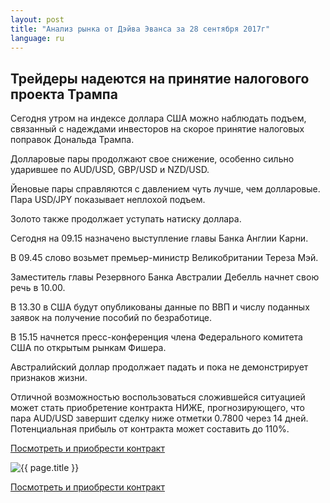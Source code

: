 ```yaml
---
layout: post
title: "Анализ рынка от Дэйва Эванса за 28 сентября 2017г"
language: ru
---
```

## Трейдеры надеются на принятие налогового проекта Трампа

Сегодня утром на индексе доллара США можно наблюдать подъем, связанный с надеждами инвесторов на скорое принятие налоговых поправок Дональда Трампа.

Долларовые пары продолжают свое снижение, особенно сильно ударившее по AUD/USD, GBP/USD и NZD/USD.

Йеновые пары справляются с давлением чуть лучше, чем долларовые. Пара USD/JPY показывает неплохой подъем.

Золото также продолжает уступать натиску доллара.
 
Сегодня на 09.15 назначено выступление главы Банка Англии Карни.

В 09.45 слово возьмет премьер-министр Великобритании Тереза Мэй.

Заместитель главы Резервного Банка Австралии Дебелль начнет свою речь в 10.00.

В 13.30 в США будут опубликованы данные по ВВП и числу поданных заявок на получение пособий по безработице.

В 15.15 начнется пресс-конференция члена Федерального комитета США по открытым рынкам Фишера.
 
Австралийский доллар продолжает падать и пока не демонстрирует признаков жизни.

Отличной возможностью воспользоваться сложившейся ситуацией может стать приобретение контракта НИЖЕ, прогнозирующего, что пара AUD/USD завершит сделку ниже отметки 0.7800 через 14 дней. Потенциальная прибыль от контракта может составить до 110%.

<a href="http://record.binary.com/_bivVDfg8lHux76XffYA0JmNd7ZgqdRLk/1/market=forex&underlying=frxAUDUSD&formname=higherlower&duration_amount=14&duration_units=d&amount=10&amount_type=payout&expiry_type=duration&barrier=0.78&s=1&t=ZxMSAMtz4NRv0zdXU5vYaJ0co5lt24DG" target="_blank">Посмотреть и приобрести контракт</a>

<img src="{{ site.url }}/images/sep-17/ru-28-sep-17.png" alt="{{ page.title }}"  title="{{ page.title }}">

<a href="%LINK%%?https://www.binary.com/d/trade.cgi?market=forex&underlying=frxAUDUSD&formname=higherlower&duration_amount=14&duration_units=d&amount=10&amount_type=payout&expiry_type=duration&barrier=0.78&s=1&t=ZxMSAMtz4NRv0zdXU5vYaJ0co5lt24DG" target="_blank">Посмотреть и приобрести контракт</a>